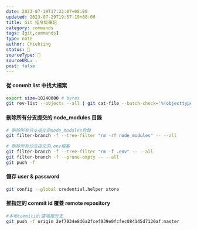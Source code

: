 ```yaml
---
date: 2023-07-19T17:23:07+08:00
updated: 2023-07-29T19:57:19+08:00
title: Git 指令集筆記
category: commands
tags: [git,commands]
type: note
author: Chiehting
status: 🌱
sourceType: 📜️
sourceURL: .
post: false
---
```


#### 從 commit list 中找大檔案

```bash
export size=10240000 # bytes
git rev-list --objects --all | git cat-file --batch-check='%(objecttype) %(objectname) %(objectsize) %(rest)'|awk '/^blob/ {if ($3>'$size') print substr($0,6)}'| sort --numeric-sort --key=3
```

#### 刪除所有分支提交的 node_modules 目錄

```bash
# 刪除所有分支提交的node_modules目錄
git filter-branch -f --tree-filter "rm -rf node_modules" -- --all

# 刪除所有分支提交的.env檔案
git filter-branch -f --tree-filter "rm -f .env" -- --all
git filter-branch -f --prune-empty -- --all
git push -f
```

#### 儲存 user & password

```bash
git config --global credential.helper store
```

#### 推指定的 commit id 覆蓋 remote repository

```bash
#本地commitid:遠端庫分支
git push -f origin 2ef7034e8d6a2fcef039e0fcfec084145d7120af:master
```


